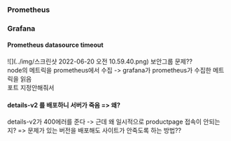 ### Prometheus
### Grafana
#### Prometheus datasource timeout
![](../img/스크린샷 2022-06-20 오전 10.59.40.png)
보안그룹 문제??
</br>
node의 메트릭을 prometheus에서 수집 -> grafana가 prometheus가 수집한 메트릭을 읽음
</br>
포트 지정안해줘서
#### details-v2 를 배포하니 서버가 죽음 => 왜?
details-v2가 400에러를 준다 -> 근데 왜 일시적으로 productpage 접속이 안되는지?
=> 문제가 있는 버전을 배포해도 사이트가 안죽도록 하는 방법??